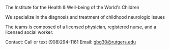 The Institute for the Health & Well-being of the World's Children

We specialize in the diagnosis and treatment of childhood neurologic issues

The teams is composed of a licensed physician, registered nurse, and a licensed social worker.

Contact:
Call or text (908)294-1161
Email: gbg30@rutgers.edu
